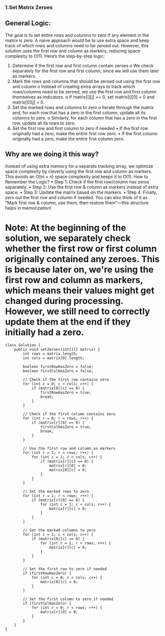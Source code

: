### 1.Set Matrix Zeroes

## General Logic:
The goal is to set entire rows and columns to zero if any element in the matrix is zero. A naive approach would be to use extra space and keep track of which rows and columns need to be zeroed out. However, this solution uses the first row and column as markers, reducing space complexity to O(1).
Here’s the step-by-step logic:
1.	Determine if the first row and first column contain zeroes
o	We check separately for the first row and first column, since we will use them later as markers.
2.	Mark the rows and columns that should be zeroed out using the first row and column
o	Instead of creating extra arrays to track which rows/columns need to be zeroed, we use the first row and first column themselves as indicators.
o	If matrix[i][j] == 0, set matrix[i][0] = 0 and matrix[0][j] = 0.
3.	Set the marked rows and columns to zero
o	Iterate through the matrix and, for each row that has a zero in the first column, update all its columns to zero.
o	Similarly, for each column that has a zero in the first row, update all its rows to zero.
4.	Set the first row and first column to zero if needed
•	If the first row originally had a zero, make the entire first row zero.
•	If the first column originally had a zero, make the entire first column zero.

## Why are we doing it this way?
Instead of using extra memory for a separate tracking array, we optimize space complexity by cleverly using the first row and column as markers. This avoids an O(m × n) space complexity and keeps it to O(1).
How to Remember the Logic?
•	Step 1: Check if the first row/column has zeros separately.
•	Step 2: Use the first row & column as markers instead of extra space.
•	Step 3: Update the matrix based on the markers.
•	Step 4: Finally, zero out the first row and column if needed.
You can also think of it as "Mark first row & column, use them, then restore them"—this structure helps in memorization!

# Note: At the beginning of the solution, we separately check whether the first row or first column originally contained any zeroes. This is because later on, we're using the first row and column as markers, which means their values might get changed during processing. However, we still need to correctly update them at the end if they initially had a zero.

```
class Solution {
    public void setZeroes(int[][] matrix) {
        int rows = matrix.length;
        int cols = matrix[0].length;

        boolean firstRowHasZero = false;
        boolean firstColHasZero = false;

        // Check if the first row contains zero
        for (int c = 0; c < cols; c++) {
            if (matrix[0][c] == 0) {
                firstRowHasZero = true;
                break;
            }
        }

        // Check if the first column contains zero
        for (int r = 0; r < rows; r++) {
            if (matrix[r][0] == 0) {
                firstColHasZero = true;
                break;
            }
        }

        // Use the first row and column as markers
        for (int r = 1; r < rows; r++) {
            for (int c = 1; c < cols; c++) {
                if (matrix[r][c] == 0) {
                    matrix[r][0] = 0;
                    matrix[0][c] = 0;
                }
            }
        }

        // Set the marked rows to zero
        for (int r = 1; r < rows; r++) {
            if (matrix[r][0] == 0) {
                for (int c = 1; c < cols; c++) {
                    matrix[r][c] = 0;
                }
            }
        }

        // Set the marked columns to zero
        for (int c = 1; c < cols; c++) {
            if (matrix[0][c] == 0) {
                for (int r = 1; r < rows; r++) {
                    matrix[r][c] = 0;
                }
            }
        }

        // Set the first row to zero if needed
        if (firstRowHasZero) {
            for (int c = 0; c < cols; c++) {
                matrix[0][c] = 0;
            }
        }

        // Set the first column to zero if needed
        if (firstColHasZero) {
            for (int r = 0; r < rows; r++) {
                matrix[r][0] = 0;
            }
        }        
    }
}
```
